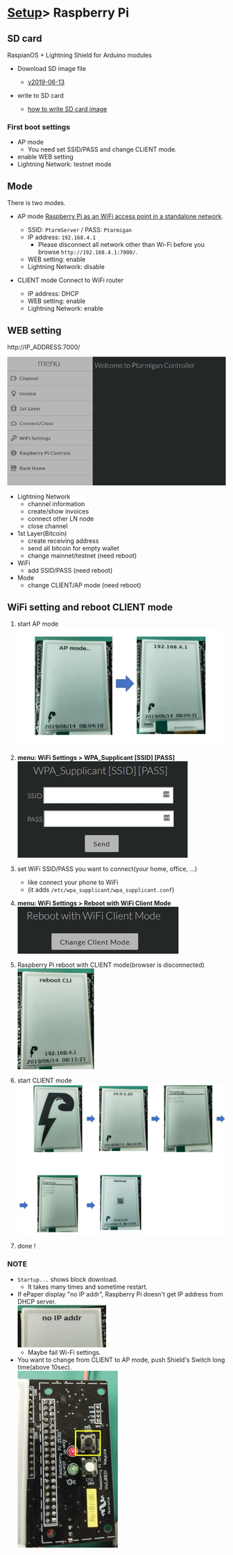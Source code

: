 # [Setup](../README.md)> Raspberry Pi

## SD card

RaspianOS + Lightning Shield for Arduino modules

* Download SD image file
  * [v2019-06-13](https://drive.google.com/open?id=1Q_JDZZQq8In98TGOh1q48CRnRq-259wh)

* write to SD card
  * [how to write SD card image](https://www.raspberrypi.org/documentation/installation/installing-images/README.md)

### First boot settings

* AP mode
  * You need set SSID/PASS and change CLIENT mode.
* enable WEB setting
* Lightning Network: testnet mode

## Mode

There is two modes.

* AP mode
  [Raspberry Pi as an WiFi access point in a standalone network](https://www.raspberrypi.org/documentation/configuration/wireless/access-point.md).

  * SSID: `PtarmServer` / PASS: `Ptarmigan`
  * IP address: `192.168.4.1`
    * Please disconnect all network other than Wi-Fi before you browse `http://192.168.4.1:7000/`.
  * WEB setting: enable
  * Lightning Network: disable

* CLIENT mode
  Connect to WiFi router
  * IP address: DHCP
  * WEB setting: enable
  * Lightning Network: enable

## WEB setting

http://IP_ADDRESS:7000/

![web setting](images/web_settings.jpg)

* Lightning Network
  * channel information
  * create/show invoices
  * connect other LN node
  * close channel
* 1st Layer(Bitcoin)
  * create receiving address
  * send all bitcoin for empty wallet
  * change mainnet/testnet (need reboot)
* WiFi
  * add SSID/PASS (need reboot)
* Mode
  * change CLIENT/AP mode (need reboot)

## WiFi setting and reboot CLIENT mode

1. start AP mode  
   ![apstart](images/wifi_00.jpg)

2. **menu: WiFi Settings > WPA_Supplicant [SSID] [PASS]**  
   ![ssid](images/wifi_01.jpg)

3. set WiFi SSID/PASS you want to connect(your home, office, ...)
   * like connect your phone to WiFi
   * (it adds `/etc/wpa_supplicant/wpa_supplicant.conf`)

4. **menu: WiFi Settings > Reboot with WiFi Client Mode**  
   ![cli](images/wifi_02.jpg)

5. Raspberry Pi reboot with CLIENT mode(browser is disconnected)  
   ![reboot](images/wifi_03.jpg)

6. start CLIENT mode  
   ![cli](images/wifi_04.jpg)

7. done !

### NOTE

* `Startup...` shows block download.
  * It takes many times and sometime restart.
* If ePaper display "no IP addr", Raspberry Pi doesn't get IP address from DHCP server.  
  ![noipaddr](images/noipaddr.jpg)
  * Maybe fail Wi-Fi settings.  
* You want to change from CLIENT to AP mode, push Shield's Switch long time(above 10sec).  
  ![cli](images/emer_01.jpg)
